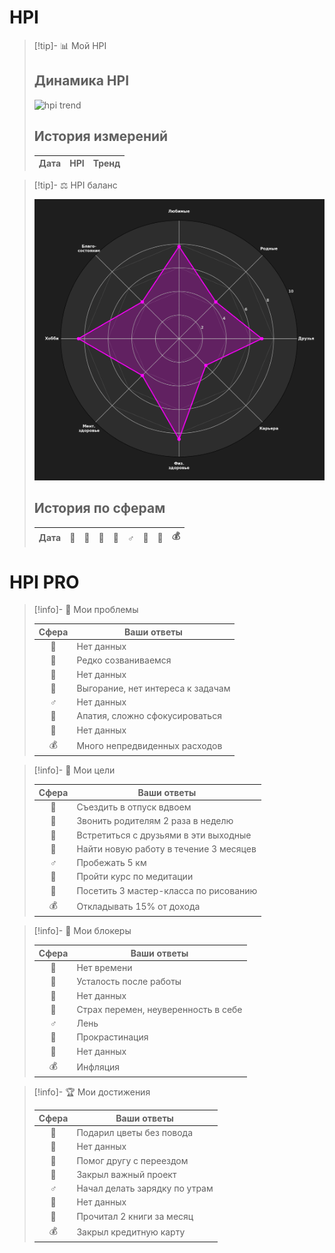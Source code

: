 # HPI

> [!tip]- 📊 Мой HPI
>
> ## Динамика HPI
> ![hpi trend](../reports_final/images/latest_trend.png)
>
> ## История измерений
> | Дата | HPI | Тренд |
> |------|-----|--------|

> [!tip]- ⚖️ HPI баланс
>
> ![radar chart](../reports_final/images/latest_radar.png)
>
> ## История по сферам
> | Дата | 💖 | 🏡 | 🤝 | 💼 | ♂️ | 🧠 | 🎨 | 💰 |
> |------|------|------|------|------|------|------|------|------|

# HPI PRO

> [!info]- 🛑 Мои проблемы
>
> | Сфера | Ваши ответы |
> |:------:|-------------|
> |  💖  | Нет данных |
> |  🏡  | Редко созваниваемся |
> |  🤝  | Нет данных |
> |  💼  | Выгорание, нет интереса к задачам |
> |  ♂️  | Нет данных |
> |  🧠  | Апатия, сложно сфокусироваться |
> |  🎨  | Нет данных |
> |  💰  | Много непредвиденных расходов |

> [!info]- 🎯 Мои цели
>
> | Сфера | Ваши ответы |
> |:------:|-------------|
> |  💖  | Съездить в отпуск вдвоем |
> |  🏡  | Звонить родителям 2 раза в неделю |
> |  🤝  | Встретиться с друзьями в эти выходные |
> |  💼  | Найти новую работу в течение 3 месяцев |
> |  ♂️  | Пробежать 5 км |
> |  🧠  | Пройти курс по медитации |
> |  🎨  | Посетить 3 мастер-класса по рисованию |
> |  💰  | Откладывать 15% от дохода |

> [!info]- 🚧 Мои блокеры
>
> | Сфера | Ваши ответы |
> |:------:|-------------|
> |  💖  | Нет времени |
> |  🏡  | Усталость после работы |
> |  🤝  | Нет данных |
> |  💼  | Страх перемен, неуверенность в себе |
> |  ♂️  | Лень |
> |  🧠  | Прокрастинация |
> |  🎨  | Нет данных |
> |  💰  | Инфляция |

> [!info]- 🏆 Мои достижения
>
> | Сфера | Ваши ответы |
> |:------:|-------------|
> |  💖  | Подарил цветы без повода |
> |  🏡  | Нет данных |
> |  🤝  | Помог другу с переездом |
> |  💼  | Закрыл важный проект |
> |  ♂️  | Начал делать зарядку по утрам |
> |  🧠  | Нет данных |
> |  🎨  | Прочитал 2 книги за месяц |
> |  💰  | Закрыл кредитную карту |
